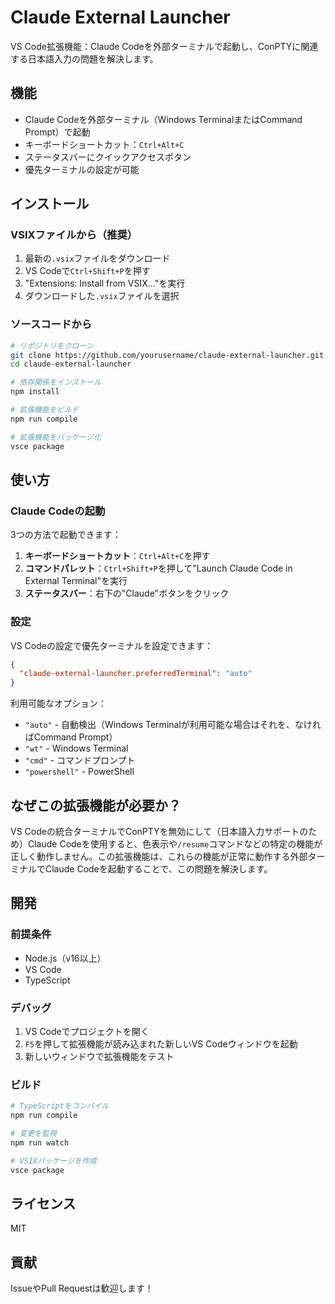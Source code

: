 # Claude External Launcher

VS Code拡張機能：Claude Codeを外部ターミナルで起動し、ConPTYに関連する日本語入力の問題を解決します。

## 機能

- Claude Codeを外部ターミナル（Windows TerminalまたはCommand Prompt）で起動
- キーボードショートカット：`Ctrl+Alt+C`
- ステータスバーにクイックアクセスボタン
- 優先ターミナルの設定が可能

## インストール

### VSIXファイルから（推奨）

1. 最新の`.vsix`ファイルをダウンロード
2. VS Codeで`Ctrl+Shift+P`を押す
3. "Extensions: Install from VSIX..."を実行
4. ダウンロードした`.vsix`ファイルを選択

### ソースコードから

```bash
# リポジトリをクローン
git clone https://github.com/yourusername/claude-external-launcher.git
cd claude-external-launcher

# 依存関係をインストール
npm install

# 拡張機能をビルド
npm run compile

# 拡張機能をパッケージ化
vsce package
```

## 使い方

### Claude Codeの起動

3つの方法で起動できます：

1. **キーボードショートカット**：`Ctrl+Alt+C`を押す
2. **コマンドパレット**：`Ctrl+Shift+P`を押して"Launch Claude Code in External Terminal"を実行
3. **ステータスバー**：右下の"Claude"ボタンをクリック

### 設定

VS Codeの設定で優先ターミナルを設定できます：

```json
{
  "claude-external-launcher.preferredTerminal": "auto"
}
```

利用可能なオプション：
- `"auto"` - 自動検出（Windows Terminalが利用可能な場合はそれを、なければCommand Prompt）
- `"wt"` - Windows Terminal
- `"cmd"` - コマンドプロンプト
- `"powershell"` - PowerShell

## なぜこの拡張機能が必要か？

VS Codeの統合ターミナルでConPTYを無効にして（日本語入力サポートのため）Claude Codeを使用すると、色表示や`/resume`コマンドなどの特定の機能が正しく動作しません。この拡張機能は、これらの機能が正常に動作する外部ターミナルでClaude Codeを起動することで、この問題を解決します。

## 開発

### 前提条件

- Node.js（v16以上）
- VS Code
- TypeScript

### デバッグ

1. VS Codeでプロジェクトを開く
2. `F5`を押して拡張機能が読み込まれた新しいVS Codeウィンドウを起動
3. 新しいウィンドウで拡張機能をテスト

### ビルド

```bash
# TypeScriptをコンパイル
npm run compile

# 変更を監視
npm run watch

# VSIXパッケージを作成
vsce package
```

## ライセンス

MIT

## 貢献

IssueやPull Requestは歓迎します！